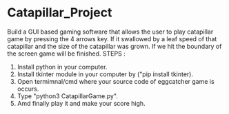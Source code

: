 # Catapillar_Project
Build a GUI based gaming software that allows the user to play catapillar game by pressing the 4 arrows key.   If it swallowed by a leaf speed of that catapillar and the size of the catapillar was grown.  If we hit the boundary of the screen game will be finished.
STEPS :

  1. Install python in your computer.
  2. Install tkinter module in your computer by ("pip install tkinter).
  3. Open termimnal/cmd where your source code of eggcatcher game is occurs.
  4. Type "python3 CatapillarGame.py".
  5. Amd finally play it and make your score high.
